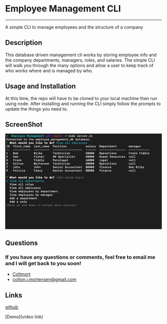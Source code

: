 # Employee Management CLI
---

A simple CLI to manage employees and the structure of a company

## Description

This database driven management cli works by storing employee info and the company departments, managers, roles, and salaries. The simple CLI will walk you through the many options and allow a user to keep track of who works where and is managed by who.

## Usage and Installation

At this time, the repo will have to be cloned to your local machine then run using node.
After installing and running the CLI simply follow the prompts to update the things you need to.

## ScreenShot

![Screenshot of CLI](./Assets/CLI.png)

## Questions
### If you have any questions or comments, feel free to email me and I will get back to you soon!

- [Coltmort](https://github.com/coltmort)
- colton.j.mortensen@gmail.com

## Links

[github](https://github.com/coltmort/Employee-Management)

[Demo](video link)
